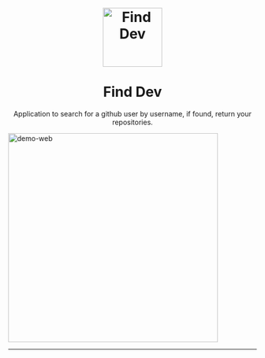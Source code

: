 <h1 align="center">
<br>
  <img src="https://svgshare.com/s/JTF.svg" alt="Find Dev" width="120">
<br>
<br>
Find Dev
</h1>

<p align="center">Application to search for a github user by username, if found, return your repositories.</p>

<div>
  <img src="https://i.ibb.co/4PZrZpV/find-dev-cap.gif" alt="demo-web" height="425">
</div>

<hr />
